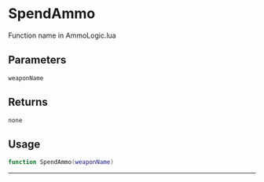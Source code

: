 # SpendAmmo
Function name in AmmoLogic.lua
## Parameters
`weaponName`
## Returns
`none`
## Usage
```lua
function SpendAmmo(weaponName)
```
---
